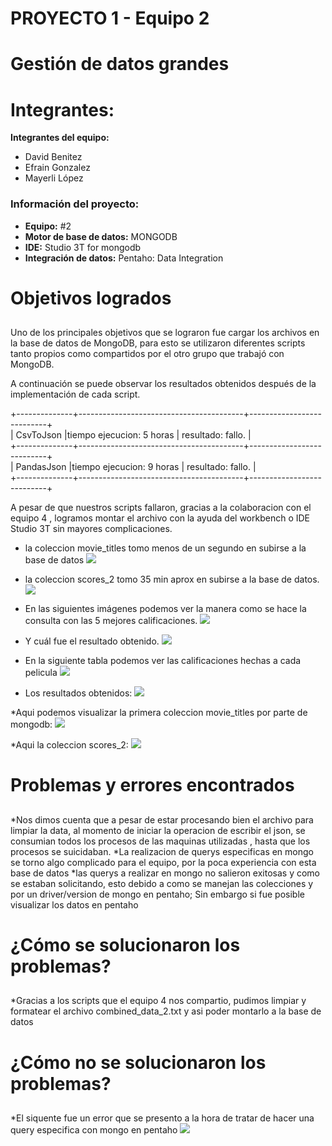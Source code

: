 # PROYECTO 1 - Equipo 2<h1>
# Gestión de datos grandes <h2>


# Integrantes:
__Integrantes del equipo:__
* David Benitez
* Efrain Gonzalez
* Mayerli López

### Información del proyecto:
* __Equipo:__ #2
* __Motor de base de datos:__ MONGODB
* __IDE:__ Studio 3T for mongodb
* __Integración de datos:__ Pentaho: Data Integration

# Objetivos logrados<h2>
Uno de los principales objetivos que se lograron fue cargar los archivos en la base de datos de MongoDB, para esto se utilizaron diferentes scripts tanto propios como compartidos por el otro grupo que trabajó con MongoDB.

A continuación se puede observar los resultados obtenidos después de la implementación de cada script.

+--------------+-----------------------------------------+---------------------------+  
|   CsvToJson  |tiempo ejecucion: 5 horas | resultado: fallo.  |  
+--------------+-----------------------------------------+---------------------------+    
| PandasJson   |tiempo ejecucion: 9 horas | resultado: fallo.  |              
+--------------+-----------------------------------------+---------------------------+

A pesar de que nuestros scripts fallaron, gracias a la colaboracion con el equipo 4 , logramos montar el archivo con la ayuda del workbench o IDE Studio 3T sin mayores complicaciones.


* la coleccion movie_titles tomo menos de un segundo en subirse a la base de datos
![](https://media.discordapp.net/attachments/429423569605492737/433118326676389888/unknown.png?width=860&height=484)

* la coleccion scores_2  tomo 35 min aprox en subirse a la base de datos.
![](https://media.discordapp.net/attachments/429423569605492737/433118378106945536/unknown.png?width=860&height=484)


* En las siguientes imágenes podemos ver la manera como se hace la consulta con las 5 mejores calificaciones.
![](https://cdn.discordapp.com/attachments/429423569605492737/433132959340691457/unknown.png)

* Y cuál fue el resultado obtenido.
![](https://cdn.discordapp.com/attachments/429423569605492737/433132897793343510/unknown.png)

* En la siguiente tabla podemos ver las calificaciones hechas a cada pelicula
![](https://cdn.discordapp.com/attachments/429423569605492737/433123964609363968/unknown.png)

* Los resultados obtenidos:
![](https://cdn.discordapp.com/attachments/429423569605492737/433137589063516160/unknown.png)

*Aqui podemos visualizar la primera coleccion movie_titles por parte de mongodb:
![](https://cdn.discordapp.com/attachments/429423569605492737/433152609612726272/unknown.png)

*Aqui la coleccion scores_2:
![](https://cdn.discordapp.com/attachments/429423569605492737/433153676031295488/unknown.png)

# Problemas y errores encontrados<h2>

*Nos dimos cuenta que a pesar de estar procesando bien el archivo para limpiar la data, al momento de iniciar la operacion de escribir el json,  se consumian todos los procesos de las maquinas utilizadas , hasta que los procesos se suicidaban.
*La realizacion de querys especificas en mongo se torno algo complicado para el equipo, por la poca experiencia con esta base de datos
*las querys a realizar en mongo no salieron exitosas y como se estaban solicitando, esto debido a como se manejan las colecciones y por un driver/version de mongo en pentaho; Sin embargo si fue posible visualizar los datos en pentaho



# ¿Cómo se solucionaron los problemas?<h2>

*Gracias a los scripts que el equipo 4 nos compartio, pudimos limpiar y formatear el archivo combined_data_2.txt y asi poder montarlo a la base de datos


# ¿Cómo no se solucionaron los problemas?<h2>
*El siquente fue un error que se presento a la hora de tratar de hacer una query especifica con mongo en pentaho
![](https://cdn.discordapp.com/attachments/429423569605492737/433153491066814465/Captura.PNG)
